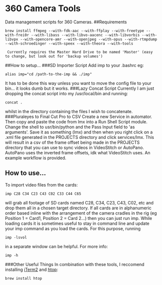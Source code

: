 # 360 Camera Tools
Data management scripts for 360 Cameras.
##Requirements

    brew install ffmpeg --with-fdk-aac --with-ffplay --with-freetype --with-frei0r --with-libass --with-libvo-aacenc --with-libvorbis --with-libvpx --with-opencore-amr --with-openjpeg --with-opus --with-rtmpdump --with-schroedinger --with-speex --with-theora --with-tools
    
     Currently requires the Master Hard Drive to be named 'Master' (easy to change, but look out for 'backup volumes')

##How to setup...
###SD Importer Script
Add imp to your .bashrc eg:

    alias imp="cd /path-to-the-imp && ./imp"
It has to be done this way unless you want to move the config file to your bin... it looks dumb but it works.
###Lazy Concat Script
Currently I am just dropping the concat script into my /usr/local/bin and running:

    concat .
whilst in the directory containing the files I wish to concatenate.
###Pluraleyes to Final Cut Pro to CSV
Create a new Service in automator. Then copy and paste the code from lmx into a Run Shell Script module. Change the shell to usr/bin/python and the Pass Input field to 'as arguments'. Save it as something (lmx) and then when you right click on a .xml file generated in the PROJECTS directory and click services/lmx. This will result in a csv of the frame offset being made in the PROJECTS directory that you can use to sync videos in VideoStitch or AutoPano. AutoPano uses the inverted frame offsets, idk what VideoStitch uses. An example workflow is provided.
## How to use...
To import video files from the cards:

    imp C28 C34 C23 C43 C02 C33 C44 C65
will grab all footage of SD cards named C28, C34, C23, C43, C02, etc and drop them all in a chosen target directory. If all cards are in alphanumeric order based inline with the arrangement of the camera cradles in the rig (eg Position 1 = Card1, Position 2 = Card 2...) then you can just run imp. While loading cards it is sometimes useful to stay in command line and update your imp command as you load the cards. For this purpose, running

    imp -lsvol
in a separate window can be helpful.
For more info:

    imp -h
###Other Useful Things
In combination with these tools, I reccomend installing [iTerm2](https://www.iterm2.com/) and [htop](http://hisham.hm/htop/):

    brew install htop
